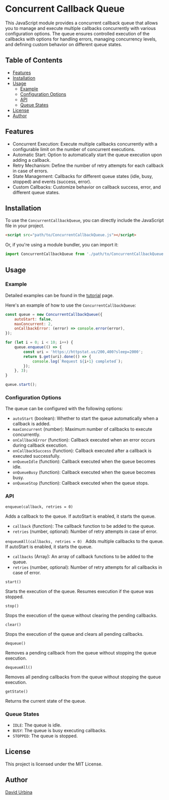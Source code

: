 # Concurrent Callback Queue

This JavaScript module provides a concurrent callback queue that allows you to manage and execute multiple callbacks concurrently with various configuration options. The queue ensures controlled execution of the callbacks with options for handling errors, managing concurrency levels, and defining custom behavior on different queue states.

## Table of Contents

- [Features](#features)
- [Installation](#installation)
- [Usage](#usage)
  - [Example](#example)
  - [Configuration Options](#configuration-options)
  - [API](#api)
  - [Queue States](#queue-states)
- [License](#license)
- [Author](#author)

## Features
- Concurrent Execution: Execute multiple callbacks concurrently with a configurable limit on the number of concurrent executions.
- Automatic Start: Option to automatically start the queue execution upon adding a callback.
- Retry Mechanism: Define the number of retry attempts for each callback in case of errors.
- State Management: Callbacks for different queue states (idle, busy, stopped) and events (success, error).
- Custom Callbacks: Customize behavior on callback success, error, and different queue states.

## Installation

To use the `ConcurrentCallbackQueue`, you can directly include the JavaScript file in your project.

```html
<script src="path/to/ConcurrentCallbackQueue.js"></script>
```

Or, if you're using a module bundler, you can import it:

```javascript
import ConcurrentCallbackQueue from './path/to/ConcurrentCallbackQueue.js';
```

## Usage

### Example

Detailed examples can be found in the [tutorial](tutorials/concurrent-callback-queue.md) page.

Here's an example of how to use the `ConcurrentCallbackQueue`:

```javascript
const queue = new ConcurrentCallbackQueue({
    autoStart: false,
    maxConcurrent: 2,
    onCallbackError: (error) => console.error(error),
});

for (let i = 0; i < 10; i++) {
    queue.enqueue(() => {
        const uri = 'https://httpstat.us/200,400?sleep=2000';
        return $.get(uri).done(() => {
            console.log(`Request ${i+1} completed`);
        });
    }, 3);
}

queue.start();
```

### Configuration Options

The queue can be configured with the following options:

- `autoStart` (boolean): Whether to start the queue automatically when a callback is added.
- `maxConcurrent` (number): Maximum number of callbacks to execute concurrently.
- `onCallbackError` (function): Callback executed when an error occurs during callback execution.
- `onCallbackSuccess` (function): Callback executed after a callback is executed successfully.
- `onQueueIdle` (function): Callback executed when the queue becomes idle.
- `onQueueBusy` (function): Callback executed when the queue becomes busy.
- `onQueueStop` (function): Callback executed when the queue stops.

### API

`enqueue(callback, retries = 0)`

Adds a callback to the queue. If autoStart is enabled, it starts the queue.

- `callback` (function): The callback function to be added to the queue.
- `retries` (number, optional): Number of retry attempts in case of error.

`enqueueAll(callbacks, retries = 0)
`
Adds multiple callbacks to the queue. If autoStart is enabled, it starts the queue.

- `callbacks` (Array<function>): An array of callback functions to be added to the queue.
- `retries` (number, optional): Number of retry attempts for all callbacks in case of error.

`start()`

Starts the execution of the queue. Resumes execution if the queue was stopped.

`stop()`

Stops the execution of the queue without clearing the pending callbacks.

`clear()`

Stops the execution of the queue and clears all pending callbacks.

`dequeue()`

Removes a pending callback from the queue without stopping the queue execution.

`dequeueAll()`

Removes all pending callbacks from the queue without stopping the queue execution.

`getState()`

Returns the current state of the queue.

### Queue States

- `IDLE`: The queue is idle.
- `BUSY`: The queue is busy executing callbacks.
- `STOPPED`: The queue is stopped.

## License

This project is licensed under the MIT License.

## Author

[David Urbina](https://github.com/Diomeh)
